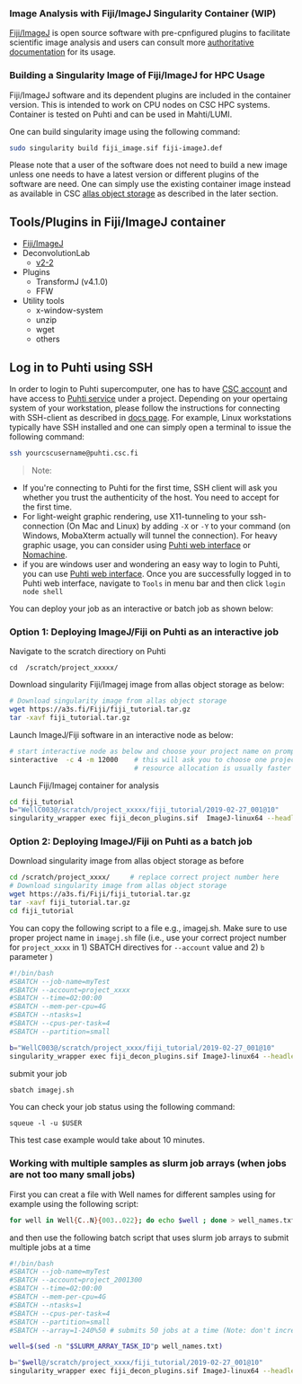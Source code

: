 ### Image Analysis with Fiji/ImageJ Singularity Container (WIP)

[Fiji/ImageJ](https://imagej.net/software/fiji/) is open source software with pre-cpnfigured plugins to facilitate scientific image analysis and users can consult more [authoritative documentation](https://imagej.net/learn/) for its usage.

### Building a Singularity Image of Fiji/ImageJ for HPC Usage

Fiji/ImageJ software and its dependent plugins are included in the container version. This is intended to work on CPU nodes on CSC HPC systems. Container is tested on Puhti and can be used in Mahti/LUMI.

One can build singularity image using the following command:

```bash
sudo singularity build fiji_image.sif fiji-imageJ.def

```
Please note that  a user of the software does not need to build a new image unless one needs to have a latest version or different plugins of the software are need. One can simply use the existing container image instead as available in CSC [allas object storage](https://docs.csc.fi/data/Allas/) as described in the later section.

## Tools/Plugins in Fiji/ImageJ container

- [Fiji/ImageJ](https://downloads.imagej.net/fiji/latest/)
- DeconvolutionLab
    - [v2-2](http://bigwww.epfl.ch/deconvolution/deconvolutionlab2)
- Plugins 
    - TransformJ (v4.1.0)
    - FFW
- Utility tools
    - x-window-system
    - unzip
    - wget
    - others


## Log in to Puhti using SSH

In order to login to Puhti supercomputer, one has to have [CSC account](https://docs.csc.fi/accounts/how-to-create-new-user-account/) and have access to [Puhti service](https://docs.csc.fi/accounts/how-to-add-service-access-for-project/) under a project. Depending on your opertaing system of your workstation, please follow the instructions for connecting with SSH-client as described in [docs page](https://docs.csc.fi/computing/connecting/). For example, Linux workstations typically have SSH installed and one can simply open a terminal to issue the following command:

```bash
ssh yourcscusername@puhti.csc.fi
```
> Note: 

 - If you're connecting to Puhti for the first time, SSH client will ask you whether you trust the authenticity of the host. You need to accept for the first time.
 - For light-weight graphic rendering, use X11-tunneling to your ssh-connection (On Mac and Linux) by adding `-X` or `-Y` to your command (on Windows, MobaXterm actually will tunnel the connection). For heavy graphic usage, you can consider using [Puhti web interface](https://docs.csc.fi/computing/webinterface/) or [Nomachine](https://docs.csc.fi/apps/nomachine/). 
 - if you are windows user and wondering an easy way to login to Puhti, you can use [Puhti web interface](https://www.puhti.csc.fi/public/login.html). Once you are successfully logged in to Puhti web interface, navigate to `Tools` in menu bar and then click  `login node shell`

You can deploy your job as an interactive or batch job as shown below:
 
### Option 1: Deploying ImageJ/Fiji on Puhti as an interactive job 

Navigate to the scratch directiory on Puhti

```
cd  /scratch/project_xxxxx/
```

Download singularity Fiji/Imagej image from allas object storage as below:

```bash
# Download singularity image from allas object storage
wget https://a3s.fi/Fiji/fiji_tutorial.tar.gz
tar -xavf fiji_tutorial.tar.gz
```

Launch  ImageJ/Fiji software in an interactive node as below:

```bash
# start interactive node as below and choose your project name on prompt
sinteractive  -c 4 -m 12000    # this will ask you to choose one project, choose project no.
                               # resource allocation is usually faster but may take sometime if interactive nodes are under heavy use
```
Launch Fiji/Imagej container for analysis

```bash
cd fiji_tutorial
b="WellC003@/scratch/project_xxxxx/fiji_tutorial/2019-02-27_001@10"    # replace correct project number for `project_xxxxx` in the path
singularity_wrapper exec fiji_decon_plugins.sif  ImageJ-linux64 --headless --console -macro ./HeadlessDeconPassedPaths.ijm $b

```

### Option 2:  Deploying ImageJ/Fiji  on Puhti as a batch job 

Download singularity image from allas object storage as before

```bash
cd /scratch/project_xxxx/     # replace correct project number here
# Download singularity image from allas object storage
wget https://a3s.fi/Fiji/fiji_tutorial.tar.gz
tar -xavf fiji_tutorial.tar.gz
cd fiji_tutorial

```

You can copy the following script to a file e.g., imagej.sh. Make sure to use proper project name in `imagej.sh` file (i.e., use your correct project number for  `project_xxxx` in 1) SBATCH directives for `--account` value and 2) `b` parameter )   

```bash
#!/bin/bash
#SBATCH --job-name=myTest
#SBATCH --account=project_xxxx
#SBATCH --time=02:00:00
#SBATCH --mem-per-cpu=4G
#SBATCH --ntasks=1
#SBATCH --cpus-per-task=4
#SBATCH --partition=small

b="WellC003@/scratch/project_xxxx/fiji_tutorial/2019-02-27_001@10"
singularity_wrapper exec fiji_decon_plugins.sif ImageJ-linux64 --headless --console -macro ./HeadlessDeconPassedPaths.ijm $b                           
```
submit your job 

```bash
sbatch imagej.sh
```
You can check your job status using the following command:

```
squeue -l -u $USER
```
This test case example would take about 10 minutes. 

### Working with multiple samples as slurm job arrays (when jobs are not too many small jobs)

First you can creat a file  with Well names for different samples using for example using the following script:

```bash
for well in Well{C..N}{003..022}; do echo $well ; done > well_names.txt  # change Well names as you wish
```
and then use the following batch script that uses  slurm job arrays to submit multiple jobs at a time

```bash
#!/bin/bash
#SBATCH --job-name=myTest
#SBATCH --account=project_2001300
#SBATCH --time=02:00:00
#SBATCH --mem-per-cpu=4G
#SBATCH --ntasks=1
#SBATCH --cpus-per-task=4
#SBATCH --partition=small
#SBATCH --array=1-240%50 # submits 50 jobs at a time (Note: don't increase this number very much)

well=$(sed -n "$SLURM_ARRAY_TASK_ID"p well_names.txt)

b="$well@/scratch/project_xxxx/fiji_tutorial/2019-02-27_001@10"
singularity_wrapper exec fiji_decon_plugins.sif ImageJ-linux64 --headless --console -macro ./HeadlessDeconPassedPaths.ijm $b   
```
